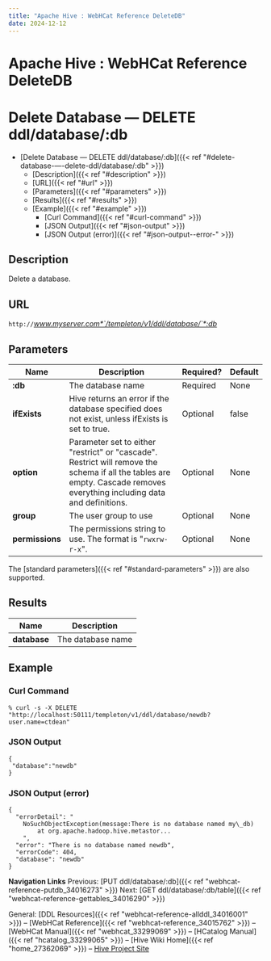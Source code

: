 ```yaml
---
title: "Apache Hive : WebHCat Reference DeleteDB"
date: 2024-12-12
---
```










# Apache Hive : WebHCat Reference DeleteDB






# Delete Database — DELETE ddl/database/:db


* [Delete Database — DELETE ddl/database/:db]({{< ref "#delete-database-—-delete-ddl/database/:db" >}})
	+ [Description]({{< ref "#description" >}})
	+ [URL]({{< ref "#url" >}})
	+ [Parameters]({{< ref "#parameters" >}})
	+ [Results]({{< ref "#results" >}})
	+ [Example]({{< ref "#example" >}})
		- [Curl Command]({{< ref "#curl-command" >}})
		- [JSON Output]({{< ref "#json-output" >}})
		- [JSON Output (error)]({{< ref "#json-output--error-" >}})




## Description

Delete a database.

## URL

`http://`*www.myserver.com*`/templeton/v1/ddl/database/`*:db*

## Parameters



| Name | Description | Required? | Default |
| --- | --- | --- | --- |
| **:db** | The database name | Required | None |
| **ifExists** | Hive returns an error if the database specified does not exist, unless ifExists is set to true. | Optional | false |
| **option** | Parameter set to either "restrict" or "cascade". Restrict will remove the schema if all the tables are empty. Cascade removes everything including data and definitions. | Optional | None |
| **group** | The user group to use | Optional | None |
| **permissions** | The permissions string to use. The format is "`rwxrw-r-x`". | Optional | None |

The [standard parameters]({{< ref "#standard-parameters" >}}) are also supported.

## Results



| Name | Description |
| --- | --- |
| **database** | The database name |

## Example

### Curl Command



```
% curl -s -X DELETE "http://localhost:50111/templeton/v1/ddl/database/newdb?user.name=ctdean"

```

### JSON Output



```
{
 "database":"newdb"
}

```

### JSON Output (error)



```
{
  "errorDetail": "
    NoSuchObjectException(message:There is no database named my\_db)
        at org.apache.hadoop.hive.metastor...
    ",
  "error": "There is no database named newdb",
  "errorCode": 404,
  "database": "newdb"
}

```

  


**Navigation Links**
Previous: [PUT ddl/database/:db]({{< ref "webhcat-reference-putdb_34016273" >}}) Next: [GET ddl/database/:db/table]({{< ref "webhcat-reference-gettables_34016290" >}})

General: [DDL Resources]({{< ref "webhcat-reference-allddl_34016001" >}}) – [WebHCat Reference]({{< ref "webhcat-reference_34015762" >}}) – [WebHCat Manual]({{< ref "webhcat_33299069" >}}) – [HCatalog Manual]({{< ref "hcatalog_33299065" >}}) – [Hive Wiki Home]({{< ref "home_27362069" >}}) – [Hive Project Site](http://hive.apache.org/)




 

 

